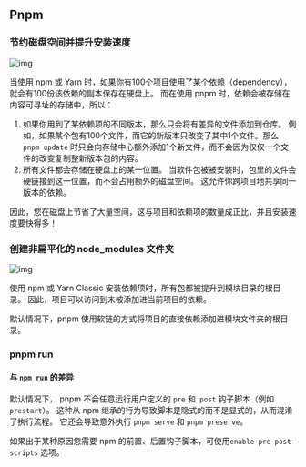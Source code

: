 ## Pnpm

### 节约磁盘空间并提升安装速度

![img](https://pnpm.io/zh/assets/images/cafs-illustration-7be6bd97e43ba11a031b099869321deb.jpg)

当使用 npm 或 Yarn 时，如果你有100个项目使用了某个依赖（dependency），就会有100份该依赖的副本保存在硬盘上。  而在使用 pnpm 时，依赖会被存储在内容可寻址的存储中，所以：

1. 如果你用到了某依赖项的不同版本，那么只会将有差异的文件添加到仓库。 例如，如果某个包有100个文件，而它的新版本只改变了其中1个文件。那么 `pnpm update` 时只会向存储中心额外添加1个新文件，而不会因为仅仅一个文件的改变复制整新版本包的内容。
2. 所有文件都会存储在硬盘上的某一位置。 当软件包被被安装时，包里的文件会硬链接到这一位置，而不会占用额外的磁盘空间。 这允许你跨项目地共享同一版本的依赖。

 因此，您在磁盘上节省了大量空间，这与项目和依赖项的数量成正比，并且安装速度要快得多！

### 创建非扁平化的 node_modules 文件夹

![img](https://pnpm.io/zh/assets/images/node-modules-structure-8ab301ddaed3b7530858b233f5b3be57.jpg)

使用 npm 或 Yarn Classic 安装依赖项时，所有包都被提升到模块目录的根目录。 因此，项目可以访问到未被添加进当前项目的依赖。

默认情况下，pnpm 使用软链的方式将项目的直接依赖添加进模块文件夹的根目录。 

### pnpm run

#### 与 `npm run` 的差异

默认情况下， pnpm 不会任意运行用户定义的 `pre` 和` post` 钩子脚本（例如 `prestart`）。 这种从 npm 继承的行为导致脚本是隐式的而不是显式的，从而混淆了执行流程。 它还会导致意外执行 `pnpm serve` 和 `pnpm preserve`。

如果出于某种原因您需要 npm 的前置、后置钩子脚本，可使用`enable-pre-post-scripts` 选项。

